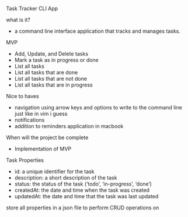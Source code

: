 Task Tracker CLI App

what is it?

- a command line interface application that tracks and manages tasks.

MVP

- Add, Update, and Delete tasks
- Mark a task as in progress or done
- List all tasks
- List all tasks that are done
- List all tasks that are not done
- List all tasks that are in progress

Nice to haves

- navigation using arrow keys and options to write to the command line just like in vim i guess
- notifications
- addition to reminders application in macbook

When will the project be complete

- Implementation of MVP

Task Properties

- id: a unique identifier for the task
- description: a short description of the task
- status: the status of the task (‘todo’, ‘in-progress’, ‘done’)
- createdAt: the date and time when the task was created
- updatedAt: the date and time that the task was last updated

store all properties in a json file to perform CRUD operations on
